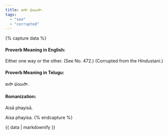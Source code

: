 ```yaml
---
title: ఐసా ఫయిసా.
tags:
  - "see"
  - "corrupted"
---
```


{% capture data %}
#### Proverb Meaning in English:
Either one way or the other.
(See No. 472.)
(Corrupted from the Hindustani.)

#### Proverb Meaning in Telugu:
ఐసా ఫయిసా.

#### Romanization:
Aisā phayisā.

Aisa phayisa.
{% endcapture %}

{{ data | markdownify }}

